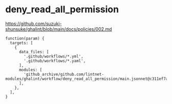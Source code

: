 # deny_read_all_permission

https://github.com/suzuki-shunsuke/ghalint/blob/main/docs/policies/002.md

```jsonnet
function(param) {
  targets: [
    {
      data_files: [
        '.github/workflows/*.yml',
        '.github/workflows/*.yaml',
      ],
      modules: [
        'github_archive/github.com/lintnet-modules/ghalint/workflow/deny_read_all_permission/main.jsonnet@c311ef7a7e3acdfb8a65136b7852e0619be84c1d:v0.3.3',
      ],
    },
  ],
}
```
